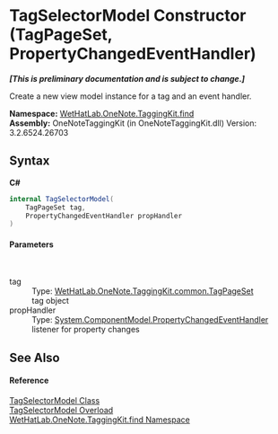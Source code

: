# TagSelectorModel Constructor (TagPageSet, PropertyChangedEventHandler)
 _**\[This is preliminary documentation and is subject to change.\]**_

Create a new view model instance for a tag and an event handler.

**Namespace:**&nbsp;<a href="0e3a8efd-07d2-1709-b1cd-709153222081">WetHatLab.OneNote.TaggingKit.find</a><br />**Assembly:**&nbsp;OneNoteTaggingKit (in OneNoteTaggingKit.dll) Version: 3.2.6524.26703

## Syntax

**C#**<br />
``` C#
internal TagSelectorModel(
	TagPageSet tag,
	PropertyChangedEventHandler propHandler
)
```


#### Parameters
&nbsp;<dl><dt>tag</dt><dd>Type: <a href="8abe04f4-0682-74c0-5557-fa48d6eff35f">WetHatLab.OneNote.TaggingKit.common.TagPageSet</a><br />tag object</dd><dt>propHandler</dt><dd>Type: <a href="http://msdn2.microsoft.com/en-us/library/hyza7z75" target="_blank">System.ComponentModel.PropertyChangedEventHandler</a><br />listener for property changes</dd></dl>

## See Also


#### Reference
<a href="093ecf68-9afb-f529-98a7-c27089162014">TagSelectorModel Class</a><br /><a href="661da7c2-a79d-008c-ebca-957db794ceb9">TagSelectorModel Overload</a><br /><a href="0e3a8efd-07d2-1709-b1cd-709153222081">WetHatLab.OneNote.TaggingKit.find Namespace</a><br />